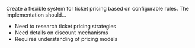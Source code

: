 Create a flexible system for ticket pricing based on configurable rules. The implementation should...

- Need to research ticket pricing strategies
- Need details on discount mechanisms
- Requires understanding of pricing models